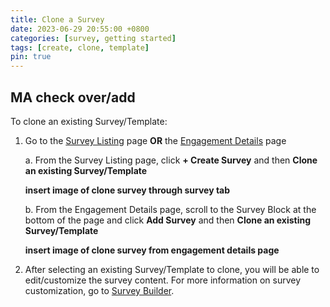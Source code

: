 ```yaml
---
title: Clone a Survey
date: 2023-06-29 20:55:00 +0800
categories: [survey, getting started] 
tags: [create, clone, template] 
pin: true
---
```


## MA check over/add

To clone an existing Survey/Template:
1. Go to the [Survey Listing](/met-guide/posts/survey-listing/) page **OR** the [Engagement Details](/met-guide/posts/engagement-details/) page
   
    a. From the Survey Listing page, click **+ Create Survey** and then **Clone an existing Survey/Template**

   **insert image of clone survey through survey tab**  

    b. From the Engagement Details page, scroll to the Survey Block at the bottom of the page and click **Add Survey** and then **Clone an existing Survey/Template**
   
    **insert image of clone survey from engagement details page**

2. After selecting an existing Survey/Template to clone, you will be able to edit/customize the survey content. For more information on survey customization, go to [Survey Builder](/met-guide/posts/survey-builder/).
